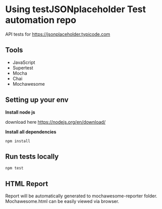 # Using testJSONplaceholder Test automation repo
API tests for https://jsonplaceholder.typicode.com

## Tools
- JavaScript
- Supertest
- Mocha
- Chai
- Mochawesome

## Setting up your env
**Install node js**

download here https://nodejs.org/en/download/

**Install all dependencies**

```
npm install
```

## Run tests locally
```
npm test
```

## HTML Report
Report will be automatically generated to mochawesome-reporter folder. Mochawesome.html can be easily viewed via browser.
